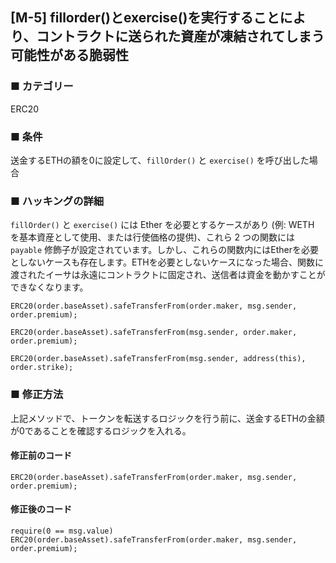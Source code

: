 ## [M-5] fillorder()とexercise()を実行することにより、コントラクトに送られた資産が凍結されてしまう可能性がある脆弱性

### ■ カテゴリー

ERC20

### ■ 条件

送金するETHの額を0に設定して、`fillOrder()` と `exercise()` を呼び出した場合

### ■ ハッキングの詳細

`fillOrder()` と `exercise()` には Ether を必要とするケースがあり (例: WETH を基本資産として使用、または行使価格の提供)、これら 2 つの関数には `payable` 修飾子が設定されています。しかし、これらの関数内にはEtherを必要としないケースも存在します。ETHを必要としないケースになった場合、関数に渡されたイーサは永遠にコントラクトに固定され、送信者は資金を動かすことができなくなります。

```sol
ERC20(order.baseAsset).safeTransferFrom(order.maker, msg.sender, order.premium);
```

```sol
ERC20(order.baseAsset).safeTransferFrom(msg.sender, order.maker, order.premium);
```

```sol
ERC20(order.baseAsset).safeTransferFrom(msg.sender, address(this), order.strike);
```

### ■ 修正方法

上記メソッドで、トークンを転送するロジックを行う前に、送金するETHの金額が0であることを確認するロジックを入れる。

#### 修正前のコード

```sol
ERC20(order.baseAsset).safeTransferFrom(order.maker, msg.sender, order.premium);
```

#### 修正後のコード

```sol
require(0 == msg.value)
ERC20(order.baseAsset).safeTransferFrom(order.maker, msg.sender, order.premium);
```